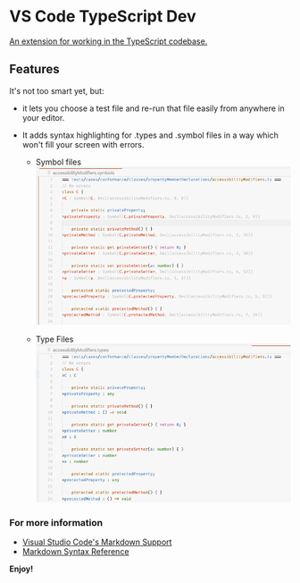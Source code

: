 # VS Code TypeScript Dev

[An extension for working in the TypeScript codebase.](https://marketplace.visualstudio.com/items?itemName=Orta.vscode-typescript-dev&ssr=false)

## Features

It's not too smart yet, but:

- it lets you choose a test file and re-run that file easily from anywhere in your editor.
- It adds syntax highlighting for .types and .symbol files in a way which won't fill your screen with errors.

  - Symbol files ![](./screenshots/symbols.png)

  - Type Files ![](./screenshots/types.png)

### For more information

- [Visual Studio Code's Markdown Support](http://code.visualstudio.com/docs/languages/markdown)
- [Markdown Syntax Reference](https://help.github.com/articles/markdown-basics/)

**Enjoy!**
